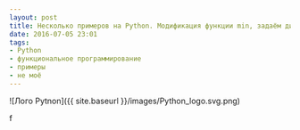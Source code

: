 ```yaml
---
layout: post
title: Несколько примеров на Python. Модификация функции min, задаём диапазон чисел. Несколько примеров функционального программирования.
date: 2016-07-05 23:01
tags:
- Python
- функциональное программирование
- примеры
- не моё
---
```


![Лого Pytnon]({{ site.baseurl }}/images/Python_logo.svg.png)

f
